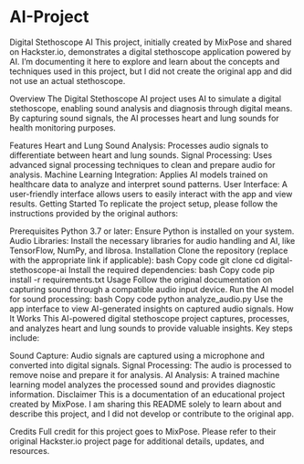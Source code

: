 # AI-Project
Digital Stethoscope AI
This project, initially created by MixPose and shared on Hackster.io, demonstrates a digital stethoscope application powered by AI. I’m documenting it here to explore and learn about the concepts and techniques used in this project, but I did not create the original app and did not use an actual stethoscope.

Overview
The Digital Stethoscope AI project uses AI to simulate a digital stethoscope, enabling sound analysis and diagnosis through digital means. By capturing sound signals, the AI processes heart and lung sounds for health monitoring purposes.

Features
Heart and Lung Sound Analysis: Processes audio signals to differentiate between heart and lung sounds.
Signal Processing: Uses advanced signal processing techniques to clean and prepare audio for analysis.
Machine Learning Integration: Applies AI models trained on healthcare data to analyze and interpret sound patterns.
User Interface: A user-friendly interface allows users to easily interact with the app and view results.
Getting Started
To replicate the project setup, please follow the instructions provided by the original authors:

Prerequisites
Python 3.7 or later: Ensure Python is installed on your system.
Audio Libraries: Install the necessary libraries for audio handling and AI, like TensorFlow, NumPy, and librosa.
Installation
Clone the repository (replace <URL> with the appropriate link if applicable):
bash
Copy code
git clone <URL>
cd digital-stethoscope-ai
Install the required dependencies:
bash
Copy code
pip install -r requirements.txt
Usage
Follow the original documentation on capturing sound through a compatible audio input device.
Run the AI model for sound processing:
bash
Copy code
python analyze_audio.py
Use the app interface to view AI-generated insights on captured audio signals.
How It Works
This AI-powered digital stethoscope project captures, processes, and analyzes heart and lung sounds to provide valuable insights. Key steps include:

Sound Capture: Audio signals are captured using a microphone and converted into digital signals.
Signal Processing: The audio is processed to remove noise and prepare it for analysis.
AI Analysis: A trained machine learning model analyzes the processed sound and provides diagnostic information.
Disclaimer
This is a documentation of an educational project created by MixPose. I am sharing this README solely to learn about and describe this project, and I did not develop or contribute to the original app.

Credits
Full credit for this project goes to MixPose. Please refer to their original Hackster.io project page for additional details, updates, and resources.
